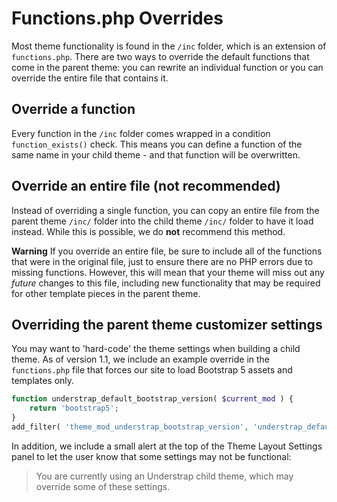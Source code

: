 # Functions.php Overrides

Most theme functionality is found in the `/inc` folder, which is an extension of `functions.php`. There are two ways to override the default functions that come in the parent theme: you can rewrite an individual function or you can override the entire file that contains it.

## Override a function

Every function in the `/inc` folder comes wrapped in a condition `function_exists()` check. This means you can define a function of the same name in your child theme - and that function will be overwritten.

## Override an entire file (not recommended)

Instead of overriding a single function, you can copy an entire file from the parent theme `/inc/` folder into the child theme `/inc/` folder to have it load instead. While this is possible, we do **not** recommend this method. 

**Warning**
If you override an entire file, be sure to include all of the functions that were in the original file, just to ensure there are no PHP errors due to missing functions. However, this will mean that your theme will miss out any *future* changes to this file, including new functionality that may be required for other template pieces in the parent theme.

## Overriding the parent theme customizer settings

You may want to 'hard-code' the theme settings when building a child theme. As of version 1.1, we include an example override in the `functions.php` file that forces our site to load Bootstrap 5 assets and templates only.

```php
function understrap_default_bootstrap_version( $current_mod ) {
	return 'bootstrap5';
}
add_filter( 'theme_mod_understrap_bootstrap_version', 'understrap_default_bootstrap_version', 20 );
```

In addition, we include a small alert at the top of the Theme Layout Settings panel to let the user know that some settings may not be functional:

> You are currently using an Understrap child theme, which may override some of these settings.